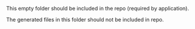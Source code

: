 This empty folder should be included in the repo (required by application).

The generated files in this folder should not be included in repo.